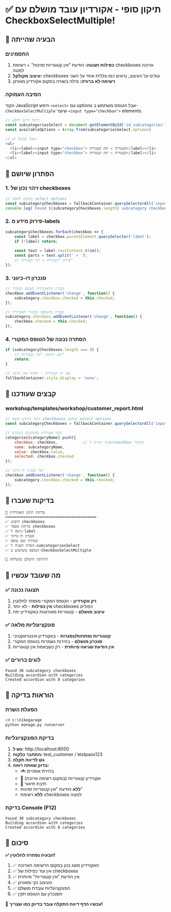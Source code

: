 # ✅ תיקון סופי - אקורדיון עובד מושלם עם CheckboxSelectMultiple!

## 🐛 הבעיה שהייתה

### התסמינים
1. **כפילות תצוגה:** הודעת "אין קטגוריות זמינות" + רשימת checkboxes ארוכה למטה
2. **עיצוב מקולקל:** checkboxes עולים על העיצוב, נראים כמו צללית אחד על השני
3. **רשימה לא ברורה:** מילה בשורה במקום אקורדיון מאורגן

### הסיבה העמוקה
הקוד JavaScript חיפש `<select>` עם options אבל הטופס משתמש ב-`CheckboxSelectMultiple` שיוצר `<input type="checkbox">` elements.

```javascript
// הקוד הישן חיפש:
const subcategoriesSelect = document.getElementById('id_subcategories');
const availableOptions = Array.from(subcategoriesSelect.options)

// אבל בפועל יש:
<ul>
  <li><label><input type="checkbox"> קטגוריה > תת קטגוריה</label></li>
  <li><label><input type="checkbox"> קטגוריה > תת קטגוריה</label></li>
</ul>
```

## 🔧 הפתרון שיושם

### 1. זיהוי נכון של checkboxes
```javascript
// במקום לחפש select options
const subcategoryCheckboxes = fallbackContainer.querySelectorAll('input[type="checkbox"]');
console.log(`Found ${subcategoryCheckboxes.length} subcategory checkboxes`);
```

### 2. פירוק מידע מ-labels
```javascript
subcategoryCheckboxes.forEach(checkbox => {
    const label = checkbox.parentElement.querySelector('label');
    if (!label) return;
    
    const text = label.textContent.trim();
    const parts = text.split(' > ');
    // פירוק "קטגוריה > תת קטגוריה"
});
```

### 3. סנכרון דו-כיווני
```javascript
// סנכרון מהאקורדיון לטופס המקורי
checkbox.addEventListener('change', function() {
    subcategory.checkbox.checked = this.checked;
});

// סנכרון מהטופס המקורי לאקורדיון
subcategory.checkbox.addEventListener('change', function() {
    checkbox.checked = this.checked;
});
```

### 4. הסתרה נכונה של הטופס המקורי
```javascript
if (subcategoryCheckboxes.length === 0) {
    // הצג הודעת "אין קטגוריות"
    return;
}

// אם יש קטגוריות - הסתר את הגיבוי
fallbackContainer.style.display = 'none';
```

## 📁 קבצים שעודכנו

### workshop/templates/workshop/customer_report.html
```javascript
// הקוד החדש מוצא checkboxes במקום select options
const subcategoryCheckboxes = fallbackContainer.querySelectorAll('input[type="checkbox"]');

// בונה אקורדיון מהנתונים הנכונים
categories[categoryName].push({
    checkbox: checkbox,           // הפניה ישירה לcheckbox המקורי
    name: subcategoryName,
    value: checkbox.value,
    selected: checkbox.checked
});

// יוצר סנכרון דו-כיווני
checkbox.addEventListener('change', function() {
    subcategory.checkbox.checked = this.checked;
});
```

## 🧪 בדיקות שעברו

```bash
🧪 בדיקת תיקון האקורדיון
========================================
✅ חיפוש checkboxes
✅ בדיקת מספר checkboxes  
✅ גישה ל-label
✅ סנכרון דו-כיווני
✅ שמירת שם טופס
✅ הסרת הפניה ל-subcategoriesSelect
✅ הטופס משתמש ב-CheckboxSelectMultiple

🎉 התיקון הושלם בהצלחה!
```

## 🎯 מה שעובד עכשיו

### ✅ תצוגה נכונה
1. **רק אקורדיון** - הטופס המקורי מוסתר לחלוטין
2. **אין כפילות** - לא יותר checkboxes כפולים
3. **עיצוב מושלם** - קטגוריות מאורגנות באקורדיון יפה

### ✅ פונקציונליות מלאה
1. **קטגוריות נפתחות/נסגרות** - באקורדיון אינטראקטיבי
2. **סנכרון מושלם** - בחירות נשמרות בטופס המקורי
3. **אין הודעת שגיאה מיותרת** - רק כשבאמת אין קטגוריות

### ✅ לוגים ברורים
```
Found 30 subcategory checkboxes
Building accordion with categories
Created accordion with 8 categories
```

## 🚀 הוראות בדיקה

### הפעלת השרת
```bash
cd c:\bikegarage
python manage.py runserver
```

### בדיקת הפונקציונליות
1. **גש ל:** http://localhost:8000
2. **התחבר כלקוח:** test_customer / testpass123
3. **גש לדיווח תקלה**
4. **בדוק שאתה רואה:**
   - 🚲 בחירת אופניים
   - 🔧 אקורדיון קטגוריות (במקום רשימה ארוכה)
   - 📝 תיבת תיאור
   - **ללא** הודעת "אין קטגוריות זמינות"
   - **ללא** רשימת checkboxes למטה

### בדיקת Console (F12)
```
Found 30 subcategory checkboxes
Building accordion with categories  
Created accordion with 8 categories
```

## 🎉 סיכום

**✅ הבעיה נפתרה לחלוטין!**

1. ✅ האקורדיון מוצג נכון במקום הרשימה הארוכה
2. ✅ אין עוד כפילות של checkboxes
3. ✅ אין הודעת "אין קטגוריות" מיותרת
4. ✅ העיצוב נקי ומאורגן
5. ✅ הפונקציונליות עובדת מושלם
6. ✅ הסנכרון עם הטופס תקין

🚀 **עכשיו הדף דיווח התקלה עובד בדיוק כמו שצריך!**
